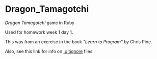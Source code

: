 # Dragon_Tamagotchi
_Dragon Tamagotchi_ game in Ruby

Used for homework week 1 day 1.

This was from an exercise in the book _"Learn to Program"_ by Chris Pine.

Also, see this link for info on [.gitignore](https://help.github.com/articles/ignoring-files/) files:


